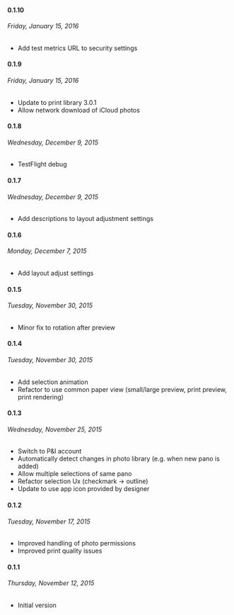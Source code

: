 #### 0.1.10
###### Friday, January 15, 2016

- Add test metrics URL to security settings

#### 0.1.9
###### Friday, January 15, 2016

- Update to print library 3.0.1
- Allow network download of iCloud photos

#### 0.1.8
###### Wednesday, December 9, 2015

- TestFlight debug

#### 0.1.7
###### Wednesday, December 9, 2015

- Add descriptions to layout adjustment settings

#### 0.1.6
###### Monday, December 7, 2015

- Add layout adjust settings

#### 0.1.5
###### Tuesday, November 30, 2015

- Minor fix to rotation after preview 

#### 0.1.4
###### Tuesday, November 30, 2015

- Add selection animation
- Refactor to use common paper view (small/large preview, print preview, print rendering)

#### 0.1.3
###### Wednesday, November 25, 2015

- Switch to P&I account
- Automatically detect changes in photo library (e.g. when new pano is added)
- Allow multiple selections of same pano
- Refactor selection Ux (checkmark -> outline)
- Update to use app icon provided by designer

#### 0.1.2
###### Tuesday, November 17, 2015

- Improved handling of photo permissions
- Improved print quality issues

#### 0.1.1
###### Thursday, November 12, 2015

- Initial version